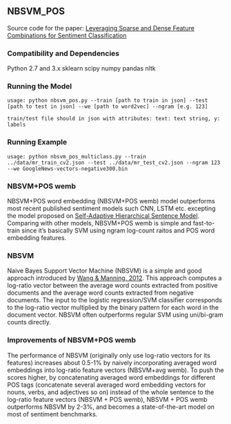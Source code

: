 ## NBSVM_POS

Source code for the paper: [Leveraging Sparse and Dense Feature Combinations for Sentiment Classification
](https://arxiv.org/abs/1708.03940)


### Compatibility and Dependencies
Python 2.7 and 3.x
sklearn
scipy
numpy
pandas
nltk

### Running the Model
```
usage: python nbsvm_pos.py --train [path to train in json] --test [path to test in json] --we [path to word2vec] --ngram [e.g. 123]

train/test file should in json with attributes: text: text string, y: labels
```

### Running Example

```
usage: python nbsvm_pos_multiclass.py --train ../data/mr_train_cv2.json --test ../data/mr_test_cv2.json --ngram 123 --we GoogleNews-vectors-negative300.bin

```

### NBSVM+POS wemb

NBSVM+POS word embedding (NBSVM+POS wemb) model outperforms most recent published sentiment models 
such CNN, LSTM etc. excepting the model proposed on [Self-Adaptive Hierarchical Sentence Model](https://arxiv.org/abs/1504.05070). 
Comparing with other models, NBSVM+POS wemb is simple and fast-to-train since it’s basically SVM 
using ngram log-count raitos and POS word embedding features.

### NBSVM

Naive Bayes Support Vector Machine (NBSVM) is a simple and good approach introduced by [Wang & Manning, 2012](http://nlp.stanford.edu/pubs/sidaw12_simple_sentiment.pdf). 
This approach computes a log-ratio vector between the average word counts extracted from positive documents 
and the average word counts extracted from negative documents. The input to the logistic regression/SVM classifier 
corresponds to the log-ratio vector multiplied by the binary pattern for each word in the document vector. 
NBSVM often outperforms regular SVM using uni/bi-gram counts directly.

### Improvements of NBSVM+POS wemb

The performance of NBSVM (originally only use log-ratio vectors for its features) increases about 
0.5-1% by naively incorporating averaged word embeddings into log-ratio feature vectors (NBSVM+avg wemb). 
To push the scores higher, by concatenating averaged word embeddings for different POS tags 
(concatenate several averaged word embedding vectors for nouns, verbs, and adjectives so on) 
instead of the whole sentence to the log-ratio feature vectors (NBSVM + POS wemb), NBSVM + POS wemb 
outperforms NBSVM by 2-3%, and becomes a state-of-the-art model on most of sentiment benchmarks.
